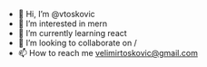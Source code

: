 - 👋 Hi, I’m @vtoskovic
- 👀 I’m interested in mern
- 🌱 I’m currently learning react
- 💞️ I’m looking to collaborate on /
- 📫 How to reach me velimirtoskovic@gmail.com

<!---
vtoskovic/vtoskovic is a ✨ special ✨ repository because its `README.md` (this file) appears on your GitHub profile.
You can click the Preview link to take a look at your changes.
--->
